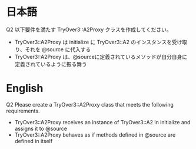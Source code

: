 # 日本語

Q2
以下要件を満たす TryOver3::A2Proxy クラスを作成してください。
- TryOver3::A2Proxy は initialize に TryOver3::A2 のインスタンスを受け取り、それを @source に代入する
- TryOver3::A2Proxy は、@sourceに定義されているメソッドが自分自身に定義されているように振る舞う

# English

Q2
Please create a TryOver3::A2Proxy class that meets the following requirements.
- TryOver3::A2Proxy receives an instance of TryOver3::A2 in initialize and assigns it to @source
- TryOver3::A2Proxy behaves as if methods defined in @source are defined in itself
